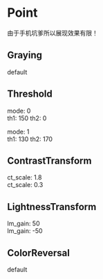 # Point

由于手机坑爹所以展现效果有限！  

## Graying

default

## Threshold

mode: 0  
th1: 150
th2: 0  
  
mode: 1  
th1: 130
th2: 170  

## ContrastTransform

ct_scale: 1.8  
ct_scale: 0.3  

## LightnessTransform

lm_gain: 50  
lm_gain: -50  

## ColorReversal

default
